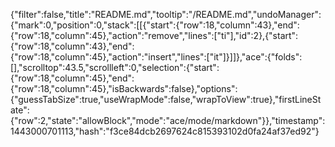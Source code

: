 {"filter":false,"title":"README.md","tooltip":"/README.md","undoManager":{"mark":0,"position":0,"stack":[[{"start":{"row":18,"column":43},"end":{"row":18,"column":45},"action":"remove","lines":["ti"],"id":2},{"start":{"row":18,"column":43},"end":{"row":18,"column":45},"action":"insert","lines":["it"]}]]},"ace":{"folds":[],"scrolltop":43.5,"scrollleft":0,"selection":{"start":{"row":18,"column":45},"end":{"row":18,"column":45},"isBackwards":false},"options":{"guessTabSize":true,"useWrapMode":false,"wrapToView":true},"firstLineState":{"row":2,"state":"allowBlock","mode":"ace/mode/markdown"}},"timestamp":1443000701113,"hash":"f3ce84dcb2697624c815393102d0fa24af37ed92"}